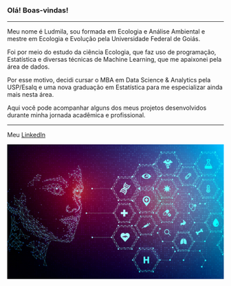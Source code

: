 ### Olá! Boas-vindas!
---
Meu nome é Ludmila, sou formada em Ecologia e Análise Ambiental e mestre em Ecologia e Evolução pela Universidade Federal de Goiás.

Foi por meio do estudo da ciência Ecologia, que faz uso de programação, Estatística e diversas técnicas de Machine Learning, que me apaixonei pela área de dados.

Por esse motivo, decidi cursar o MBA em Data Science & Analytics pela USP/Esalq e uma nova graduação em Estatística para me especializar ainda mais nesta área.

Aqui você pode acompanhar alguns dos meus projetos desenvolvidos durante minha jornada acadêmica e profissional.

---
Meu [LinkedIn](https://www.linkedin.com/in/ludmila-silva-resende/)

<img width="950px" align="center" src="https://raw.githubusercontent.com/Lud-lud/Lud-lud/main/images/capa_github.jpg" />
